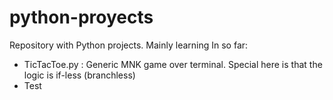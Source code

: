 # python-proyects
Repository with Python projects. Mainly learning
In so far: 
  - TicTacToe.py : Generic MNK game over terminal. Special here is that the logic is if-less (branchless)
  - Test
